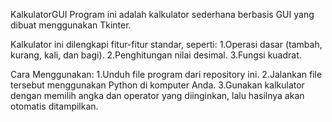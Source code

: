 KalkulatorGUI
Program ini adalah kalkulator sederhana berbasis GUI yang dibuat menggunakan Tkinter.

Kalkulator ini dilengkapi fitur-fitur standar, seperti:
1.Operasi dasar (tambah, kurang, kali, dan bagi).
2.Penghitungan nilai desimal.
3.Fungsi kuadrat.

Cara Menggunakan:
1.Unduh file program dari repository ini.
2.Jalankan file tersebut menggunakan Python di komputer Anda.
3.Gunakan kalkulator dengan memilih angka dan operator yang diinginkan, lalu hasilnya akan otomatis ditampilkan.

